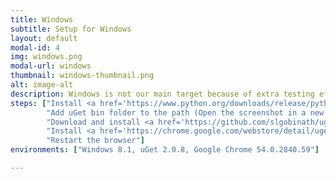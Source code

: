 ```yaml
---
title: Windows
subtitle: Setup for Windows
layout: default
modal-id: 4
img: windows.png
modal-url: windows
thumbnail: windows-thumbnail.png
alt: image-alt
description: Windows is not our main target because of extra testing effort requried. Therefore uget-chrome-wrapper for Windows may get the updates and bug fixes bit later than the Linux version. To integrate uGet with Google Chrome/Chromium/Vivaldi, follow the steps given below.
steps: ["Install <a href='https://www.python.org/downloads/release/python-2712/'>Python 2.7</a>",
		"Add uGet bin folder to the path (Open the screenshot in a new tab for clear image)<img src='https://raw.githubusercontent.com/slgobinath/uget-chrome-wrapper/master/build/windows/add_uget_to_path.png' class='img-responsive img-centered' alt='Screenshot'/>",
		"Download and install <a href='https://github.com/slgobinath/uget-chrome-wrapper/releases/download/v1.3.3/uget-chrome-wrapper_1.3.3.exe'>uget-chrome-wrapper.exe</a>",
		"Install <a href='https://chrome.google.com/webstore/detail/uget-integration/efjgjleilhflffpbnkaofpmdnajdpepi'>uGet Integration</a> extension to your browser",
		"Restart the browser"]
environments: ["Windows 8.1, uGet 2.0.8, Google Chrome 54.0.2840.59"]

---
```

